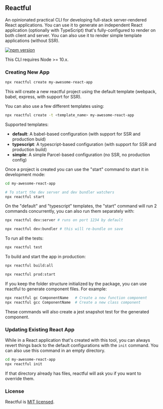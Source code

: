## Reactful

An opinionated practical CLI for developing full-stack server-rendered React applications. You can use it to generate an independent React application (optionally with TypeScript) that's fully-configured to render on both client and server. You can also use it to render simple template applications (without SSR).

[![npm version](https://badge.fury.io/js/reactful.svg)](https://badge.fury.io/js/reactful)

This CLI requires Node >= 10.x.

### Creating New App

```sh
npx reactful create my-awesome-react-app
```

This will create a new reactful project using the default template (webpack, babel, express, with support for SSR).

You can also use a few different templates using:

```sh
npx reactful create -t <template_name> my-awesome-react-app
```

Supported templates:

- **default**: A babel-based configuration (with support for SSR and production buid)
- **typescript**: A typescript-based configuration (with support for SSR and production build)
- **simple**: A simple Parcel-based configuration (no SSR, no production config)

Once a project is created you can use the "start" command to start it in development mode:

```sh
cd my-awesome-react-app

# To start the dev server and dev bundler watchers
npx reactful start
```

On the "default" and "typescript" templates, the "start" command will run 2 commands concurrently, you can also run them separately with:

```sh
npx reactful dev:server # runs on port 1234 by default

npx reactful dev:bundler # this will re-bundle on save
```

To run all the tests:

```sh
npx reactful test
```

To build and start the app in production:

```sh
npx reactful build:all

npx reactful prod:start
```

If you keep the folder structure initialized by the package, you can use reactful to generate component files. For example:

```sh
npx reactful gc ComponentName   # Create a new function component
npx reactful gcc ComponentName  # Create a new class component
```

These commands will also create a jest snapshot test for the generated component.

### Updating Existing React App

While in a React application that's created with this tool, you can always revert things back to the default configurations with the `init` command. You can also use this command in an empty directory.

```sh
cd my-awesome-react-app
npx reactful init
```

If that directory already has files, reactful will ask you if you want to override them.

### License

Reactful is [MIT licensed](./LICENSE).
